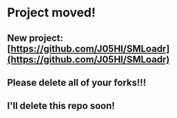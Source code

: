 # Project moved!

## New project: [https://github.com/J05HI/SMLoadr](https://github.com/J05HI/SMLoadr)
## Please delete all of your forks!!!
## I'll delete this repo soon!